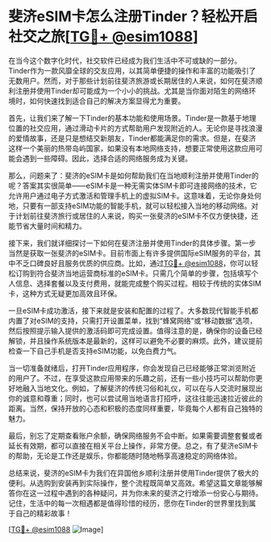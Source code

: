 # 斐济eSIM卡怎么注册Tinder？轻松开启社交之旅[[TG💪+ @esim1088](https://t.me/s/esim1088)]

在当今这个数字化时代，社交软件已经成为我们生活中不可或缺的一部分。Tinder作为一款风靡全球的交友应用，以其简单便捷的操作和丰富的功能吸引了无数用户。然而，对于那些计划前往斐济旅游或长期居住的人来说，如何在斐济顺利注册并使用Tinder却可能成为一个小小的挑战。尤其是当你面对陌生的网络环境时，如何快速找到适合自己的解决方案显得尤为重要。

首先，让我们来了解一下Tinder的基本功能和使用场景。Tinder是一款基于地理位置的社交应用，通过滑动卡片的方式帮助用户发现附近的人。无论你是寻找浪漫的爱情故事，还是只是想结交新朋友，Tinder都能满足你的需求。但是，在斐济这样一个美丽的热带岛屿国家，如果没有本地网络支持，想要正常使用这款应用可能会遇到一些障碍。因此，选择合适的网络服务成为关键。

那么，问题来了：斐济的eSIM卡是如何帮助我们在当地顺利注册并使用Tinder的呢？答案其实很简单——eSIM卡是一种无需实体SIM卡即可连接网络的技术，它允许用户通过电子方式激活和管理手机上的虚拟SIM卡。这意味着，无论你身处何地，只要有一部支持eSIM功能的智能手机，就可以轻松接入当地的移动网络。对于计划前往斐济旅行或居住的人来说，购买一张斐济的eSIM卡不仅方便快捷，还能节省大量时间和精力。

接下来，我们就详细探讨一下如何在斐济注册并使用Tinder的具体步骤。第一步当然是获取一张斐济的eSIM卡。目前市面上有许多提供国际eSIM服务的平台，其中不乏口碑良好且服务优质的供应商。比如，通过[TG💪+ @esim1088](https://t.me/s/esim1088)，你可以轻松订购到符合斐济当地运营商标准的eSIM卡。只需几个简单的步骤，包括填写个人信息、选择套餐以及支付费用，就能完成整个购买过程。相较于传统的实体SIM卡，这种方式无疑更加高效且环保。

一旦eSIM卡成功激活，接下来就是安装和配置的过程了。大多数现代智能手机都内置了对eSIM的支持，只需打开设置菜单，找到“蜂窝网络”或“移动数据”选项，然后按照提示输入提供的激活码即可完成设置。值得注意的是，确保你的设备已经解锁，并且操作系统版本是最新的，这样可以避免不必要的麻烦。此外，建议提前检查一下自己手机是否支持eSIM功能，以免白费力气。

当一切准备就绪后，打开Tinder应用程序，你会发现自己已经能够正常浏览附近的用户了。不过，在享受这款应用带来的乐趣之前，还有一些小技巧可以帮助你更好地融入当地文化。例如，了解斐济的传统习俗和礼仪，可以在与人交流时展现出你的诚意和尊重；同时，也可以尝试用当地语言打招呼，这往往能迅速拉近彼此的距离。当然，保持开放的心态和积极的态度同样重要，毕竟每个人都有自己独特的魅力。

最后，别忘了定期查看账户余额，确保网络服务不会中断。如果需要调整套餐或者延长有效期，都可以直接在相关平台上操作，非常方便。总之，有了斐济eSIM卡的帮助，无论是工作还是娱乐，你都能随时随地畅享高速稳定的网络体验。

总结来说，斐济的eSIM卡为我们在异国他乡顺利注册并使用Tinder提供了极大的便利。从选购到安装再到实际操作，整个流程既简单又高效。希望这篇文章能够解答你在这一过程中遇到的各种疑问，并为你未来的斐济之行增添一份安心与期待。记住，生活中的每一次相遇都是值得珍惜的经历，愿你在Tinder的世界里找到属于自己的精彩故事！

[[TG💪+ @esim1088](https://t.me/s/esim1088) ![Image](https://i.postimg.cc/4NQfJmqS/Snipaste-2025-05-13-00-14-12.png)]